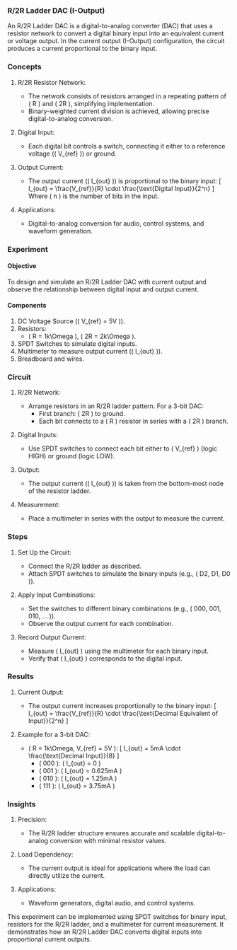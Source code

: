 ### R/2R Ladder DAC (I-Output)

An R/2R Ladder DAC is a digital-to-analog converter (DAC) that uses a resistor network to convert a digital binary input into an equivalent current or voltage output. In the current output (I-Output) configuration, the circuit produces a current proportional to the binary input.

### Concepts

1. R/2R Resistor Network:
   - The network consists of resistors arranged in a repeating pattern of \( R \) and \( 2R \), simplifying implementation.
   - Binary-weighted current division is achieved, allowing precise digital-to-analog conversion.

2. Digital Input:
   - Each digital bit controls a switch, connecting it either to a reference voltage (\( V_{ref} \)) or ground.

3. Output Current:
   - The output current (\( I_{out} \)) is proportional to the binary input:
     \[
     I_{out} = \frac{V_{ref}}{R} \cdot \frac{\text{Digital Input}}{2^n}
     \]
     Where \( n \) is the number of bits in the input.

4. Applications:
   - Digital-to-analog conversion for audio, control systems, and waveform generation.

### Experiment

#### Objective

To design and simulate an R/2R Ladder DAC with current output and observe the relationship between digital input and output current.

#### Components

1. DC Voltage Source (\( V_{ref} = 5V \)).
2. Resistors:
   - \( R = 1k\Omega \), \( 2R = 2k\Omega \).
3. SPDT Switches to simulate digital inputs.
4. Multimeter to measure output current (\( I_{out} \)).
5. Breadboard and wires.

### Circuit

1. R/2R Network:
   - Arrange resistors in an R/2R ladder pattern. For a 3-bit DAC:
     - First branch: \( 2R \) to ground.
     - Each bit connects to a \( R \) resistor in series with a \( 2R \) branch.

2. Digital Inputs:
   - Use SPDT switches to connect each bit either to \( V_{ref} \) (logic HIGH) or ground (logic LOW).

3. Output:
   - The output current (\( I_{out} \)) is taken from the bottom-most node of the resistor ladder.

4. Measurement:
   - Place a multimeter in series with the output to measure the current.

### Steps

1. Set Up the Circuit:
   - Connect the R/2R ladder as described.
   - Attach SPDT switches to simulate the binary inputs (e.g., \( D2, D1, D0 \)).

2. Apply Input Combinations:
   - Set the switches to different binary combinations (e.g., \( 000, 001, 010, ... \)).
   - Observe the output current for each combination.

3. Record Output Current:
   - Measure \( I_{out} \) using the multimeter for each binary input.
   - Verify that \( I_{out} \) corresponds to the digital input.

### Results

1. Current Output:
   - The output current increases proportionally to the binary input:
     \[
     I_{out} = \frac{V_{ref}}{R} \cdot \frac{\text{Decimal Equivalent of Input}}{2^n}
     \]

2. Example for a 3-bit DAC:
   - \( R = 1k\Omega, V_{ref} = 5V \):
     \[
     I_{out} = 5mA \cdot \frac{\text{Decimal Input}}{8}
     \]
     - \( 000 \): \( I_{out} = 0 \)
     - \( 001 \): \( I_{out} = 0.625mA \)
     - \( 010 \): \( I_{out} = 1.25mA \)
     - \( 111 \): \( I_{out} = 3.75mA \)

### Insights

1. Precision:
   - The R/2R ladder structure ensures accurate and scalable digital-to-analog conversion with minimal resistor values.

2. Load Dependency:
   - The current output is ideal for applications where the load can directly utilize the current.

3. Applications:
   - Waveform generators, digital audio, and control systems.

This experiment can be implemented using SPDT switches for binary input, resistors for the R/2R ladder, and a multimeter for current measurement. It demonstrates how an R/2R Ladder DAC converts digital inputs into proportional current outputs.

